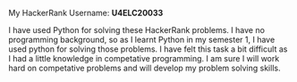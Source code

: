 My HackerRank Username: **U4ELC20033**

I have used Python for solving these HackerRank problems. I have no programming background, so as I learnt Python in my semester 1, I have used python for solving those problems. I have felt this task a bit difficult as I had a little knowledge in competative programming. I am sure I will work hard on competative problems and will develop my problem solving skills.
